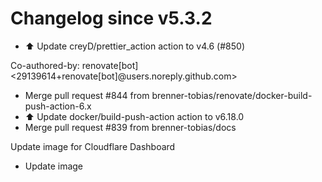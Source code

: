 # Changelog since v5.3.2
- ⬆️ Update creyD/prettier_action action to v4.6 (#850)

Co-authored-by: renovate[bot] <29139614+renovate[bot]@users.noreply.github.com> 
- Merge pull request #844 from brenner-tobias/renovate/docker-build-push-action-6.x 
- ⬆️ Update docker/build-push-action action to v6.18.0 
- Merge pull request #839 from brenner-tobias/docs

Update image for Cloudflare Dashboard 
- Update image 
